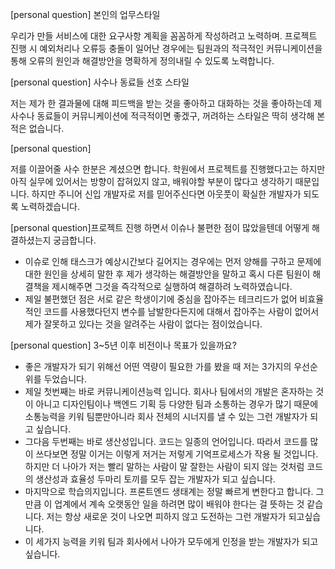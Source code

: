 [personal question] 본인의 업무스타일

우리가 만들 서비스에 대한 요구사항 계획을 꼼꼼하게 작성하려고 노력하며. 프로젝트 진행 시 예외처리나 오류등 충돌이 일어난 경우에는 팀원과의 적극적인 커뮤니케이션을 통해 오류의 원인과 해결방안을 명확하게 정의내릴 수 있도록 노력합니다.

[personal question] 사수나 동료들 선호 스타일 

저는 제가 한 결과물에 대해 피드백을 받는 것을 좋아하고 대화하는 것을 좋아하는데 제 사수나 동료들이 커뮤니케이션에 적극적이면 좋겠구, 꺼려하는 스타일은 딱히 생각해 본 적은 없습니다.

[personal question]

저를 이끌어줄 사수 한분은 계셨으면 합니다. 학원에서 프로젝트를 진행했다고는 하지만 아직 실무에 있어서는 방향이 잡혀있지 않고, 배워야할 부분이 많다고 생각하기 때문입니다. 하지만 주니어 신입 개발자로 저를 믿어주신다면 아웃풋이 확실한 개발자가 되도록 노력하겠습니다.

[personal question]프로젝트 진행 하면서 이슈나 불편한 점이 많았을텐데 어떻게 해결하셨는지 궁금합니다.

- 이슈로 인해 태스크가 예상시간보다 길어지는 경우에는 먼저 양해를 구하고 문제에 대한 원인을 상세히 말한 후 제가 생각하는 해결방안을 말하고 혹시 다른 팀원이 해결책을 제시해주면 그것을 즉각적으로 실행하여 해결하려 노력하였습니다.
- 제일 불편했던 점은 서로 같은 학생이기에 중심을 잡아주는 테크리드가 없어 비효율적인 코드를 사용했다던지 변수를 남발한다든지에 대해서 잡아주는 사람이 없어서 제가 잘못하고 있다는 것을 알려주는 사람이 없다는 점이었습니다.

[personal question] 3~5년 이후 비전이나 목표가 있을까요?

- 좋은 개발자가 되기 위해선 어떤 역량이 필요한 가를 봤을 때 저는 3가지의 우선순위를 두었습니다.
- 제일 첫번째는 바로 커뮤니케이션능력 입니다. 회사나 팀에서의 개발은 혼자하는 것이 아니고 디자인팀이나 백엔드 기획 등 다양한 팀과 소통하는 경우가 많기 때문에  소통능력을 키워 팀뿐만아니라 회사 전체의 시너지를 낼 수 있는 그런 개발자가 되고 싶습니다.
- 그다음 두번째는 바로 생산성입니다. 코드는 일종의 언어입니다. 따라서 코드를 많이 쓰다보면 정말 이거는 이렇게 저거는 저렇게 기억프로세스가 작용 될 것입니다. 하지만 더 나아가 저는 빨리 말하는 사람이 말 잘한는 사람이 되지 않는 것처럼 코드의 생산성과 효율성 두마리 토끼를 모두 잡는 개발자가 되고 싶습니다.
- 마지막으로 학습의지입니다. 프론트엔드 생태계는 정말 빠르게 변한다고 합니다. 그만큼 이 업계에서 계속 오랫동안 일을 하려면 많이 배워야 한다는 걸 뜻하는 것 같습니다. 저는 항상 새로운 것이 나오면 피하지 않고 도전하는 그런 개발자가 되고싶습니다.
- 이 세가지 능력을 키워 팀과 회사에서 나아가 모두에게 인정을 받는 개발자가 되고 싶습니다.